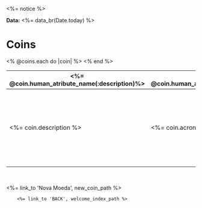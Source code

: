 <p id="notice"><%= notice %></p>


<p><strong>Data:</strong> <%= data_br(Date.today) %> </p>

<h1>Coins</h1>

<table>
  <thead>
    <tr>
      <th><%= @coin.human_atribute_name(:description)%></th>
      <th><%= @coin.human_atribute_name(:acronym)%></th>
      <th><%= @coin.human_atribute_name(:url_image)%></th>
      <th colspan="3"></th>
    </tr>
  

  <tbody>
    <% @coins.each do |coin| %>
  <tr>
        <td><%= coin.description %></td>
        <td><%= coin.acronym %></td>
        <td><%= image_tag coin.url_image, size:  "25x25" %></td>
        <td><%= link_to t( 'links.show'), coin %></td>
        <td><%= link_to t( 'links.edit'), edit_coin_path(coin) %></td>
        <td><%= link_to t( 'links.delete'), coin, method: :delete, data: { confirm: 'Você tem certeza que deseja deletar?' } %></td>
      </tr> </thead>
    <% end %>
  </tbody>
</table>

<br>

<%= link_to 'Nova Moeda', new_coin_path %>

<p>

        <%= link_to 'BACK', welcome_index_path %>
    
<p>

